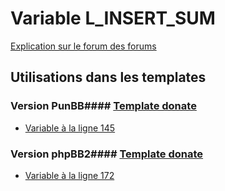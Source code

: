 # Variable L_INSERT_SUM
[Explication sur le forum des forums](http://forum.forumactif.com/t294113-listing-des-variables#L_INSERT_SUM)
## Utilisations dans les templates
### Version PunBB#### [Template donate](punbb/donate.md)
* [Variable à la ligne 145](../punbb/donate.tpl#L145)
### Version phpBB2#### [Template donate](subsilver/donate.md)
* [Variable à la ligne 172](../subsilver/donate.tpl#L172)